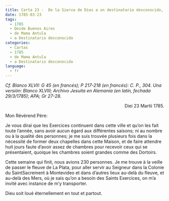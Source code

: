 ```yaml
---
title: Carta 23 -  De la Sierva de Dios a un destinatario desconocido, probablemente miembro de la Compañía de Jesús (Buenos Aires, 23 de marzo de 1785).
date: 1785-03-23
tags:
  - 1785
  - Desde Buenos Aires
  - de Mama Antula
  - a Destinatario desconocido
categories:
  - Cartas
  - 1785
  - de Mama Antula
  - a Destinatario desconocido
language:
  - fr
---
```


_Cf. Blanco XLVII: G 45 (en francés); P 217-218 (en francés): C. P., 304.
Una versión: Blanco XLVIII; Archivo Jesuita en Alemania (en latín, fechada 29/3/1785); APA; Gr 27-28._

<div align="right">
Diei 23 Martii 1785.
</div>

Mon Révérend Père:

Je vous dirai que les Exercices continuent dans cette ville et qu’on les fait toute l’année, sans avoir aucun égard aux différentes saisons; ni au nombre ou à la qualité des personnes; je me suis trouvée plusieurs fois dans la nécessité de former deux chapelles dans cette Maison, et de faire attendre huit jours faute d’avoir assez de chambres pour recevoir ceux qui se présentaient, quoique les chambres soient grandes comme des Dortoirs.

Cette semaine qui finit, nous avions 230 personnes. Je me trouve à la veille de passer le fleuve de La Plata, pour aller servir au Seigneur dans la Colonie du SaintSacrement à Montevideo et dans d’autres lieux au-delà du fleuve, et au-delà des Mers, où je sais qu’on a besoin des Saints Exercices, on m’a invité avec instance de m’y transporter.

Dieu soit loué éternellement en tout et partout.
